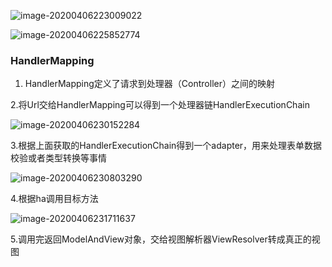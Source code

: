 ![image-20200406223009022](D:%5C%E7%AC%94%E8%AE%B0%5C%E9%9D%A2%E8%AF%95%E9%A2%98%5Cjava%E9%94%81%5Cassets%5Cimage-20200406223009022.png)

![image-20200406225852774](D:%5C%E7%AC%94%E8%AE%B0%5C%E9%9D%A2%E8%AF%95%E9%A2%98%5Cjava%E9%94%81%5Cassets%5Cimage-20200406225852774.png)

### HandlerMapping

1. HandlerMapping定义了请求到处理器（Controller）之间的映射

2.将Url交给HandlerMapping可以得到一个处理器链HandlerExecutionChain

![image-20200406230152284](D:%5C%E7%AC%94%E8%AE%B0%5C%E9%9D%A2%E8%AF%95%E9%A2%98%5Cjava%E9%94%81%5Cassets%5Cimage-20200406230152284.png)

3.根据上面获取的HandlerExecutionChain得到一个adapter，用来处理表单数据校验或者类型转换等事情

![image-20200406230803290](D:%5C%E7%AC%94%E8%AE%B0%5C%E9%9D%A2%E8%AF%95%E9%A2%98%5Cjava%E9%94%81%5Cassets%5Cimage-20200406230803290.png)

4.根据ha调用目标方法

![image-20200406231711637](D:%5C%E7%AC%94%E8%AE%B0%5C%E9%9D%A2%E8%AF%95%E9%A2%98%5Cjava%E9%94%81%5Cassets%5Cimage-20200406231711637.png)

5.调用完返回ModelAndView对象，交给视图解析器ViewResolver转成真正的视图